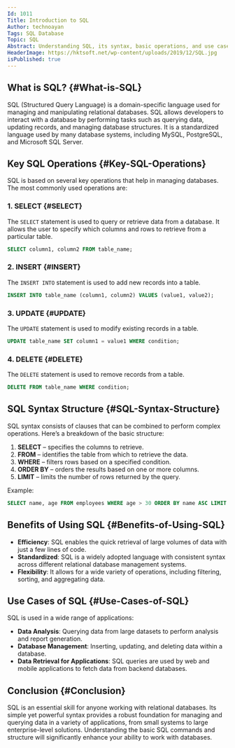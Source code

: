 ```yaml
---
Id: 1011  
Title: Introduction to SQL  
Author: technoayan  
Tags: SQL Database  
Topic: SQL  
Abstract: Understanding SQL, its syntax, basic operations, and use cases in database management.  
HeaderImage: https://hktsoft.net/wp-content/uploads/2019/12/SQL.jpg
isPublished: true  
---
```


## What is SQL? {#What-is-SQL}

SQL (Structured Query Language) is a domain-specific language used for managing and manipulating relational databases. SQL allows developers to interact with a database by performing tasks such as querying data, updating records, and managing database structures. It is a standardized language used by many database systems, including MySQL, PostgreSQL, and Microsoft SQL Server.

## Key SQL Operations {#Key-SQL-Operations}

SQL is based on several key operations that help in managing databases. The most commonly used operations are:

### 1. **SELECT** {#SELECT}

The `SELECT` statement is used to query or retrieve data from a database. It allows the user to specify which columns and rows to retrieve from a particular table.

```sql
SELECT column1, column2 FROM table_name;
```

### 2. **INSERT** {#INSERT}

The `INSERT INTO` statement is used to add new records into a table.

```sql
INSERT INTO table_name (column1, column2) VALUES (value1, value2);
```

### 3. **UPDATE** {#UPDATE}

The `UPDATE` statement is used to modify existing records in a table.

```sql
UPDATE table_name SET column1 = value1 WHERE condition;
```

### 4. **DELETE** {#DELETE}

The `DELETE` statement is used to remove records from a table.

```sql
DELETE FROM table_name WHERE condition;
```

## SQL Syntax Structure {#SQL-Syntax-Structure}

SQL syntax consists of clauses that can be combined to perform complex operations. Here’s a breakdown of the basic structure:

1. **SELECT** – specifies the columns to retrieve.
2. **FROM** – identifies the table from which to retrieve the data.
3. **WHERE** – filters rows based on a specified condition.
4. **ORDER BY** – orders the results based on one or more columns.
5. **LIMIT** – limits the number of rows returned by the query.

Example:

```sql
SELECT name, age FROM employees WHERE age > 30 ORDER BY name ASC LIMIT 10;
```

## Benefits of Using SQL {#Benefits-of-Using-SQL}

- **Efficiency**: SQL enables the quick retrieval of large volumes of data with just a few lines of code.
- **Standardized**: SQL is a widely adopted language with consistent syntax across different relational database management systems.
- **Flexibility**: It allows for a wide variety of operations, including filtering, sorting, and aggregating data.

## Use Cases of SQL {#Use-Cases-of-SQL}

SQL is used in a wide range of applications:

- **Data Analysis**: Querying data from large datasets to perform analysis and report generation.
- **Database Management**: Inserting, updating, and deleting data within a database.
- **Data Retrieval for Applications**: SQL queries are used by web and mobile applications to fetch data from backend databases.

## Conclusion {#Conclusion}

SQL is an essential skill for anyone working with relational databases. Its simple yet powerful syntax provides a robust foundation for managing and querying data in a variety of applications, from small systems to large enterprise-level solutions. Understanding the basic SQL commands and structure will significantly enhance your ability to work with databases.